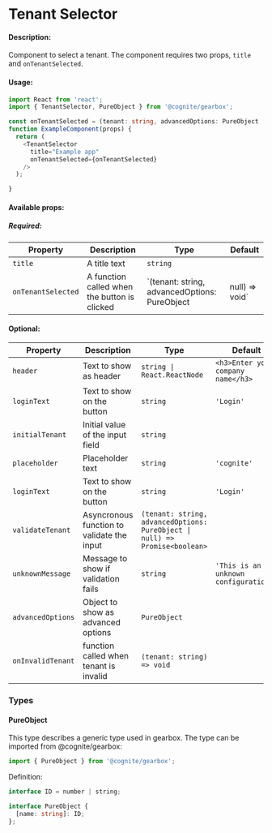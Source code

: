 # Tenant Selector

<!-- STORY -->

#### Description:

Component to select a tenant.
The component requires two props, `title` and `onTenantSelected`. 

#### Usage:

```typescript jsx
import React from 'react';
import { TenantSelector, PureObject } from '@cognite/gearbox';

const onTenantSelected = (tenant: string, advancedOptions: PureObject | null) => {};
function ExampleComponent(props) {
  return (
    <TenantSelector
      title="Example app"
      onTenantSelected={onTenantSelected}
    />
  );

}
```

#### Available props:
##### Required:

| Property           | Description                                  | Type                                                           | Default |
| ------------------ | -------------------------------------------- | -------------------------------------------------------------- | ------- |
| `title`            | A title text                                 | `string`                                                       |         |
| `onTenantSelected` | A function called when the button is clicked | `(tenant: string, advancedOptions: PureObject | null) => void` |         |

#### Optional:

| Property          | Description                                | Type                                                            | Default                               |
| ----------------- | ------------------------------------------ | --------------------------------------------------------------- | ------------------------------------- |
| `header`          | Text to show as header                     | `string \| React.ReactNode`                                     | `<h3>Enter your company name</h3>`    |
| `loginText`       | Text to show on the button                 | `string`                                                        | `'Login'`                             |
| `initialTenant`   | Initial value of the input field           | `string`                                                        |                                       |
| `placeholder`     | Placeholder text                           | `string`                                                        | `'cognite'`                           |
| `loginText`       | Text to show on the button                 | `string`                                                        | `'Login'`                             |
| `validateTenant`  | Asyncronous function to validate the input | `(tenant: string, advancedOptions: PureObject \| null) => Promise<boolean>` |                                       |
| `unknownMessage`  | Message to show if validation fails        | `string`                                                        | `'This is an unknown configuration.'` |
| `advancedOptions` | Object to show as advanced options         | `PureObject`                                                    |                                       |
| `onInvalidTenant` | function called when tenant is invalid     | `(tenant: string) => void`                                      |                                       |


### Types

#### PureObject

This type describes a generic type used in gearbox.
The type can be imported from @cognite/gearbox:

```typescript
import { PureObject } from '@cognite/gearbox';
```

Definition:

```typescript
interface ID = number | string;

interface PureObject {
  [name: string]: ID;
};

```
